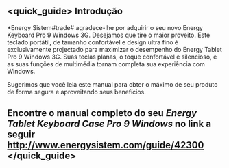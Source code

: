 ## <quick_guide> Introdução 

*Energy Sistem#trade# agradece-lhe por adquirir o seu novo Energy Keyboard Pro 9 Windows 3G. Desejamos que tire o maior proveito. Este teclado portátil, de tamanho confortável e design ultra fino é exclusivamente projectado para maximizar o desempenho do Energy Tablet Pro 9 Windows 3G. Suas teclas planas, o toque confortável e silencioso, e as suas funções de multimédia tornam completa sua experiência com Windows.

Sugerimos que você leia este manual para obter o máximo de seu produto de forma segura e aproveitando seus benefícios.


## <unique> Encontre o manual completo do seu *Energy Tablet Keyboard Case Pro 9 Windows* no link a seguir http://www.energysistem.com/guide/42300 </unique> </quick_guide> 

